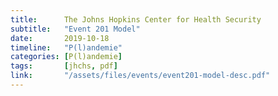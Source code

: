 ```yaml
---
title:      The Johns Hopkins Center for Health Security
subtitle:   "Event 201 Model"
date:       2019-10-18
timeline:   "P(l)andemie"
categories: [P(l)andemie]
tags:       [jhchs, pdf]
link:       "/assets/files/events/event201-model-desc.pdf"
---
```

